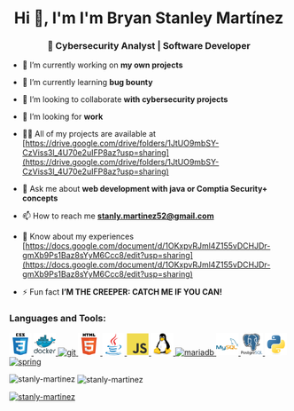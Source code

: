 <h1 align="center">Hi 👋, I'm I'm Bryan Stanley Martínez</h1>
<h3 align="center">🚀 Cybersecurity Analyst | Software Developer</h3>

- 🔭 I’m currently working on **my own projects**

- 🌱 I’m currently learning **bug bounty**

- 👯 I’m looking to collaborate **with cybersecurity projects**

- 🤝 I’m looking for **work**

- 👨‍💻 All of my projects are available at [https://drive.google.com/drive/folders/1JtUO9mbSY-CzViss3l_4U70e2uIFP8az?usp=sharing](https://drive.google.com/drive/folders/1JtUO9mbSY-CzViss3l_4U70e2uIFP8az?usp=sharing)

- 💬 Ask me about **web development with java or Comptia Security+ concepts**

- 📫 How to reach me **stanly.martinez52@gmail.com**

- 📄 Know about my experiences [https://docs.google.com/document/d/1OKxpvRJml4Z155vDCHJDr-gmXb9Ps1Baz8sYyM6Ccc8/edit?usp=sharing](https://docs.google.com/document/d/1OKxpvRJml4Z155vDCHJDr-gmXb9Ps1Baz8sYyM6Ccc8/edit?usp=sharing)

- ⚡ Fun fact **I’M THE CREEPER: CATCH ME IF YOU CAN!**

<h3 align="left">Languages and Tools:</h3>
<p align="left"> <a href="https://www.w3schools.com/css/" target="_blank" rel="noreferrer"> <img src="https://raw.githubusercontent.com/devicons/devicon/master/icons/css3/css3-original-wordmark.svg" alt="css3" width="40" height="40"/> </a> <a href="https://www.docker.com/" target="_blank" rel="noreferrer"> <img src="https://raw.githubusercontent.com/devicons/devicon/master/icons/docker/docker-original-wordmark.svg" alt="docker" width="40" height="40"/> </a> <a href="https://git-scm.com/" target="_blank" rel="noreferrer"> <img src="https://www.vectorlogo.zone/logos/git-scm/git-scm-icon.svg" alt="git" width="40" height="40"/> </a> <a href="https://www.w3.org/html/" target="_blank" rel="noreferrer"> <img src="https://raw.githubusercontent.com/devicons/devicon/master/icons/html5/html5-original-wordmark.svg" alt="html5" width="40" height="40"/> </a> <a href="https://www.java.com" target="_blank" rel="noreferrer"> <img src="https://raw.githubusercontent.com/devicons/devicon/master/icons/java/java-original.svg" alt="java" width="40" height="40"/> </a> <a href="https://developer.mozilla.org/en-US/docs/Web/JavaScript" target="_blank" rel="noreferrer"> <img src="https://raw.githubusercontent.com/devicons/devicon/master/icons/javascript/javascript-original.svg" alt="javascript" width="40" height="40"/> </a> <a href="https://www.linux.org/" target="_blank" rel="noreferrer"> <img src="https://raw.githubusercontent.com/devicons/devicon/master/icons/linux/linux-original.svg" alt="linux" width="40" height="40"/> </a> <a href="https://mariadb.org/" target="_blank" rel="noreferrer"> <img src="https://www.vectorlogo.zone/logos/mariadb/mariadb-icon.svg" alt="mariadb" width="40" height="40"/> </a> <a href="https://www.mysql.com/" target="_blank" rel="noreferrer"> <img src="https://raw.githubusercontent.com/devicons/devicon/master/icons/mysql/mysql-original-wordmark.svg" alt="mysql" width="40" height="40"/> </a> <a href="https://www.postgresql.org" target="_blank" rel="noreferrer"> <img src="https://raw.githubusercontent.com/devicons/devicon/master/icons/postgresql/postgresql-original-wordmark.svg" alt="postgresql" width="40" height="40"/> </a> <a href="https://www.python.org" target="_blank" rel="noreferrer"> <img src="https://raw.githubusercontent.com/devicons/devicon/master/icons/python/python-original.svg" alt="python" width="40" height="40"/> </a> <a href="https://spring.io/" target="_blank" rel="noreferrer"> <img src="https://www.vectorlogo.zone/logos/springio/springio-icon.svg" alt="spring" width="40" height="40"/> </a> </p>

<p><img align="left" src="https://github-readme-stats.vercel.app/api/top-langs?username=stanly-martinez&show_icons=true&locale=en&layout=compact" alt="stanly-martinez" /></p>

<p>&nbsp;<img align="center" src="https://github-readme-stats.vercel.app/api?username=stanly-martinez&show_icons=true&locale=en" alt="stanly-martinez" /></p>

<p align="left"> <a href="https://github.com/ryo-ma/github-profile-trophy"><img src="https://github-profile-trophy.vercel.app/?username=stanly-martinez" alt="stanly-martinez" /></a> </p>

<!-- Proudly created with GPRM ( https://gprm.itsvg.in ) -->

